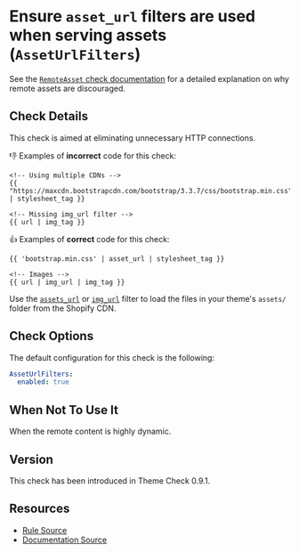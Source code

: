 # Ensure `asset_url` filters are used when serving assets (`AssetUrlFilters`)

See the [`RemoteAsset` check documentation][remote_asset] for a detailed explanation on why remote assets are discouraged.

## Check Details

This check is aimed at eliminating unnecessary HTTP connections.

:-1: Examples of **incorrect** code for this check:

```liquid
<!-- Using multiple CDNs -->
{{ "https://maxcdn.bootstrapcdn.com/bootstrap/3.3.7/css/bootstrap.min.css" | stylesheet_tag }}

<!-- Missing img_url filter -->
{{ url | img_tag }}
```

:+1: Examples of **correct** code for this check:

```liquid
{{ 'bootstrap.min.css' | asset_url | stylesheet_tag }}

<!-- Images -->
{{ url | img_url | img_tag }}
```

Use the [`assets_url`](asset_url) or [`img_url`](img_url) filter to load the files in your theme's `assets/` folder from the Shopify CDN.

## Check Options

The default configuration for this check is the following:

```yaml
AssetUrlFilters:
  enabled: true
```

## When Not To Use It

When the remote content is highly dynamic.

## Version

This check has been introduced in Theme Check 0.9.1.

## Resources

- [Rule Source][codesource]
- [Documentation Source][docsource]

[codesource]: /lib/platformos_check/checks/remote_asset_filters.rb
[docsource]: /docs/checks/remote_asset_filters.md
[remote_asset]: /docs/checks/remote_asset.md
[asset_url]: https://shopify.dev/docs/themes/liquid/reference/filters/url-filters#assert_url
[img_url]: https://shopify.dev/docs/themes/liquid/reference/filters/url-filters#img_url
